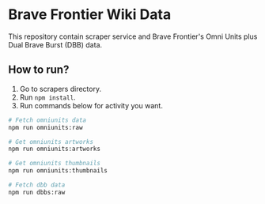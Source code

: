 # Brave Frontier Wiki Data

This repository contain scraper service and Brave Frontier's Omni Units plus Dual Brave Burst (DBB) data.

## How to run?

1. Go to scrapers directory.
2. Run `npm install`.
3. Run commands below for activity you want.

```bash
# Fetch omniunits data
npm run omniunits:raw

# Get omniunits artworks
npm run omniunits:artworks

# Get omniunits thumbnails
npm run omniunits:thumbnails

# Fetch dbb data
npm run dbbs:raw
```
